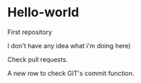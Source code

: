 # Hello-world
First repository

I don't have any idea what i'm doing here)


Check pull requests.

A new row to check GIT's commit function.